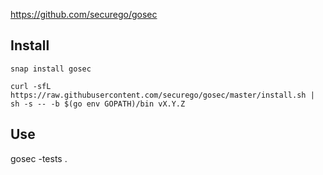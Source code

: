 https://github.com/securego/gosec

## Install
```
snap install gosec
```

```
curl -sfL https://raw.githubusercontent.com/securego/gosec/master/install.sh | sh -s -- -b $(go env GOPATH)/bin vX.Y.Z
```

## Use
gosec -tests .